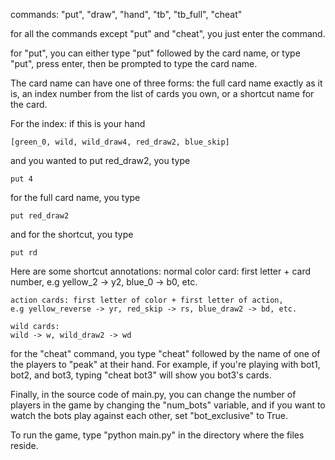commands: "put", "draw", "hand", "tb", "tb_full", "cheat"

for all the commands except "put" and "cheat", you just enter
the command.

for "put", you can either type "put" followed by the card name,
or type "put", press enter, then be prompted to type the card name.

The card name can have one of three forms: the full card name
exactly as it is, an index number from the list of cards you own,
or a shortcut name for the card.

For the index:
if this is your hand

    [green_0, wild, wild_draw4, red_draw2, blue_skip]

and you wanted to put red_draw2, you type

    put 4

for the full card name, you type

    put red_draw2

and for the shortcut, you type

    put rd

Here are some shortcut annotations:
    normal color card: first letter + card number,
    e.g yellow_2 -> y2, blue_0 -> b0, etc.

    action cards: first letter of color + first letter of action,
    e.g yellow_reverse -> yr, red_skip -> rs, blue_draw2 -> bd, etc.

    wild cards:
    wild -> w, wild_draw2 -> wd

for the "cheat" command, you type "cheat" followed by the name of
one of the players to "peak" at their hand. For example, if you're
playing with bot1, bot2, and bot3, typing "cheat bot3" will show
you bot3's cards.

Finally, in the source code of main.py, you can change the number of
players in the game by changing the "num_bots" variable, and if you
want to watch the bots play against each other, set "bot_exclusive"
to True.

To run the game, type "python main.py" in the directory where the files reside.
